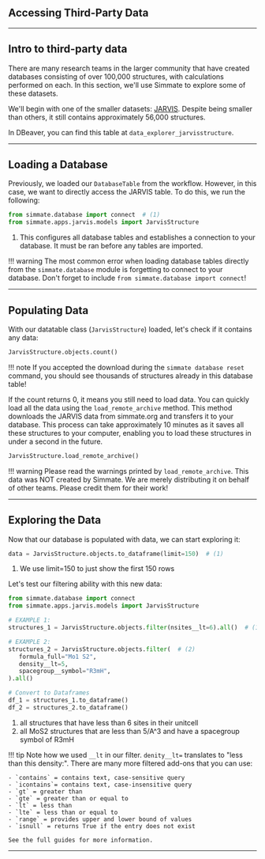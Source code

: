 ## Accessing Third-Party Data

----------------------------------------------------------------------

## Intro to third-party data

There are many research teams in the larger community that have created databases consisting of over 100,000 structures, with calculations performed on each. In this section, we'll use Simmate to explore some of these datasets.

We'll begin with one of the smaller datasets: [JARVIS](https://jarvis.nist.gov/). Despite being smaller than others, it still contains approximately 56,000 structures.

In DBeaver, you can find this table at `data_explorer_jarvisstructure`.

----------------------------------------------------------------------

## Loading a Database

Previously, we loaded our `DatabaseTable` from the workflow. However, in this case, we want to directly access the JARVIS table. To do this, we run the following:

```python
from simmate.database import connect  # (1)
from simmate.apps.jarvis.models import JarvisStructure
```

1. This configures all database tables and establishes a connection to your database. It must be ran before any tables are imported.

!!! warning 
    The most common error when loading database tables directly from the `simmate.database` module is forgetting to connect to your database. Don't forget to include `from simmate.database import connect`!

----------------------------------------------------------------------

## Populating Data

With our datatable class (`JarvisStructure`) loaded, let's check if it contains any data:

``` python
JarvisStructure.objects.count()
```

!!! note 
    If you accepted the download during the `simmate database reset` command, you should see thousands of structures already in this database table! 

If the count returns 0, it means you still need to load data. You can quickly load all the data using the `load_remote_archive` method. This method downloads the JARVIS data from simmate.org and transfers it to your database. This process can take approximately 10 minutes as it saves all these structures to your computer, enabling you to load these structures in under a second in the future.

``` python
JarvisStructure.load_remote_archive()
```

!!! warning
    Please read the warnings printed by `load_remote_archive`. This data was NOT created by Simmate. We are merely distributing it on behalf of other teams. Please credit them for their work!

----------------------------------------------------------------------

## Exploring the Data

Now that our database is populated with data, we can start exploring it:

``` python
data = JarvisStructure.objects.to_dataframe(limit=150)  # (1)
```

1. We use limit=150 to just show the first 150 rows

Let's test our filtering ability with this new data:

```python
from simmate.database import connect
from simmate.apps.jarvis.models import JarvisStructure

# EXAMPLE 1: 
structures_1 = JarvisStructure.objects.filter(nsites__lt=6).all()  # (1)

# EXAMPLE 2:
structures_2 = JarvisStructure.objects.filter(  # (2)
   formula_full="Mo1 S2",
   density__lt=5,
   spacegroup__symbol="R3mH",
).all()

# Convert to Dataframes
df_1 = structures_1.to_dataframe()
df_2 = structures_2.to_dataframe()
```

1. all structures that have less than 6 sites in their unitcell
2. all MoS2 structures that are less than 5/A^3 and have a spacegroup symbol of R3mH

!!! tip 
    Note how we used `__lt` in our filter. `denity__lt=` translates to "less than this density:". There are many more filtered add-ons that you can use:

    - `contains` = contains text, case-sensitive query
    - `icontains`= contains text, case-insensitive query
    - `gt` = greater than
    - `gte` = greater than or equal to
    - `lt` = less than
    - `lte` = less than or equal to
    - `range` = provides upper and lower bound of values
    - `isnull` = returns True if the entry does not exist
    
    See the full guides for more information.

----------------------------------------------------------------------
